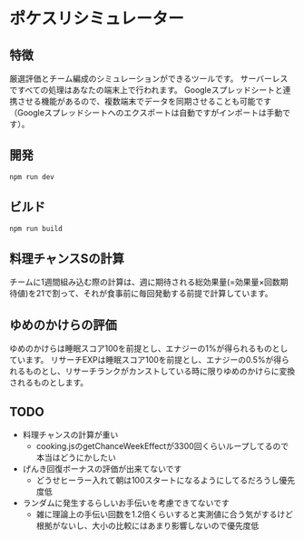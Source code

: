 # ポケスリシミュレーター

## 特徴
厳選評価とチーム編成のシミュレーションができるツールです。
サーバーレスですべての処理はあなたの端末上で行われます。
Googleスプレッドシートと連携させる機能があるので、複数端末でデータを同期させることも可能です（Googleスプレッドシートへのエクスポートは自動ですがインポートは手動です）。


## 開発
```
npm run dev
```

## ビルド
```
npm run build
```


## 料理チャンスSの計算
チームに1週間組み込む際の計算は、週に期待される総効果量(=効果量×回数期待値)を21で割って、それが食事前に毎回発動する前提で計算しています。

## ゆめのかけらの評価
ゆめのかけらは睡眠スコア100を前提とし、エナジーの1%が得られるものとしています。
リサーチEXPは睡眠スコア100を前提とし、エナジーの0.5%が得られるものとし、リサーチランクがカンストしている時に限りゆめのかけらに変換されるものとします。

## TODO
- 料理チャンスの計算が重い
  - cooking.jsのgetChanceWeekEffectが3300回くらいループしてるので本当はどうにかしたい
- げんき回復ボーナスの評価が出来てないです
  - どうせヒーラー入れて朝は100スタートになるようにしてるだろうし優先度低
- ランダムに発生するらしいお手伝いを考慮できてないです
  - 雑に理論上の手伝い回数を1.2倍くらいすると実測値に合う気がするけど根拠がないし、大小の比較にはあまり影響しないので優先度低